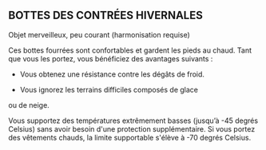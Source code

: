 ## BOTTES DES CONTRÉES HIVERNALES

Objet merveilleux, peu courant (harmonisation requise)

Ces bottes fourrées sont confortables et gardent les pieds
au chaud. Tant que vous les portez, vous bénéficiez des
avantages suivants :

+ Vous obtenez une résistance contre les dégâts de froid.

+ Vous ignorez les terrains difficiles composés de glace

ou de neige.

Vous supportez des températures extrêmement basses
(jusqu’à -45 degrés Celsius) sans avoir besoin d'une
protection supplémentaire. Si vous portez des vêtements
chauds, la limite supportable s'élève à -70 degrés Celsius.
